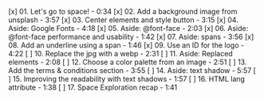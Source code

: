 [x] 01. Let's go to space! - 0:34
[x] 02. Add a background image from unsplash - 3:57
[x] 03. Center elements and style button - 3:15
[x] 04. Aside: Google Fonts - 4:18
[x] 05. Aside: @font-face - 2:03
[x] 06. Aside: @font-face performance and usability - 1:42
[x] 07. Aside: spans - 3:56
[x] 08. Add an underline using a span - 1:46
[x] 09. Use an ID for the logo - 4:22
[ ] 10. Replace the jpg with a webp - 2:31
[ ] 11. Aside: Replaced elements - 2:08
[ ] 12. Choose a color palette from an image - 2:51
[ ] 13. Add the terms & conditions section - 3:55
[ ] 14. Aside: text shadow - 5:57
[ ] 15. Improving the readability with text shadows - 1:57
[ ] 16. HTML lang attribute - 1:38
[ ] 17. Space Exploration recap - 1:41